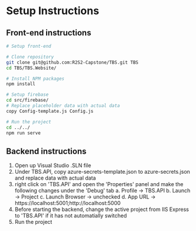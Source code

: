 # Setup Instructions

## Front-end instructions
```bash
# Setup front-end

# Clone repository
git clone git@github.com:R2S2-Capstone/TBS.git TBS
cd TBS/TBS.Website/

# Install NPM packages
npm install

# Setup firebase
cd src/firebase/
# Replace placeholder data with actual data
copy Config-template.js Config.js

# Run the project
cd ../../
npm run serve
```

## Backend instructions

1. Open up Visual Studio .SLN file
2. Under TBS.API, copy azure-secrets-template.json to azure-secrets.json and replace data with actual data
3. right click on 'TBS.API' and open the 'Properties' panel and make the following changes under the 'Debug' tab 
  a. Profile -> TBS.API
  b. Launch -> Project
  c. Launch Browser -> unchecked
  d. App URL -> https://localhost:5001;http://localhost:5000
4. Before starting the backend, change the active project from IIS Express to 'TBS.API' if it has not automatially switched
5. Run the project